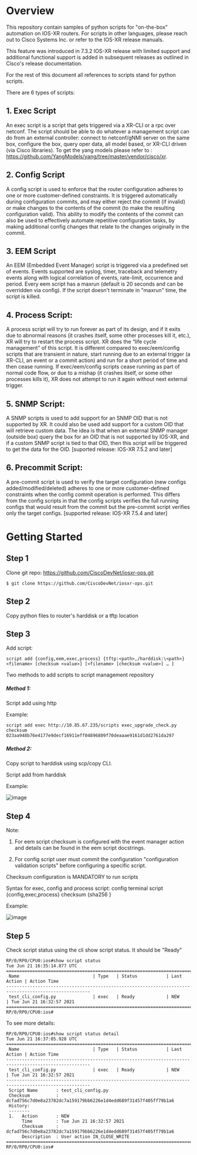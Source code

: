 <!--
  Copyright (c) 2021-22 by Cisco Systems, Inc.
  All rights reserved.
-->
# Overview

This repository contain samples of python scripts for "on-the-box" automation on IOS-XR routers. For scripts in other languages, please reach out to Cisco Systems Inc. or refer to the IOS-XR release manuals. 

This feature was introduced in 7.3.2 IOS-XR release with limited support and additional functional support is added in subsequent releases as outlined in Cisco's release documentation.

For the rest of this document all references to scripts stand for python scripts. 

There are 6 types of scripts:

## 1. Exec Script ##

An exec script is a script that gets triggered via a XR-CLI or a rpc over netconf. The script should be able to do whatever a management script can do from an external controller: connect to netconf/gNMI server on the same box, configure the box, query oper data, all model based, or XR-CLI driven (via Cisco libraries). To get the yang models please refer to : https://github.com/YangModels/yang/tree/master/vendor/cisco/xr.

## 2. Config Script ##

A config script is used to enforce that the router configuration adheres to one or more customer-defined constraints. It is triggered automatically during configuration commits, and may either reject the commit (if invalid) or make changes to the contents of the commit (to make the resulting configuration valid). This ability to modify the contents of the commit can also be used to effectively automate repetitive configuration tasks, by making additional config changes that relate to the changes originally in the commit.

## 3. EEM Script ##

An EEM (Embedded Event Manager) script is triggered via a predefined set of events. Events supported are syslog, timer, traceback and telemetry events along with logical correlation of events, rate-limit, occurrence and period. Every eem script has a maxrun (default is 20 seconds and can be overridden via config). If the script doesn't terminate in "maxrun" time, the script is killed.

## 4. Process Script: ##

A process script will try to run forever as part of its design, and if it exits due to abnormal reasons (it crashes itself, some other processes kill it, etc.), XR will try to restart the process script. XR does the “life cycle management” of this script. It is different compared to exec/eem/config scripts that are transient in nature, start running due to an external trigger (a XR-CLI, an event or a commit action) and run for a short period of time and then cease running. If exec/eem/config scripts cease running as part of normal code flow, or due to a mishap (it crashes itself, or some other processes kills it), XR does not attempt to run it again without next external trigger.

## 5. SNMP Script: ##

A SNMP scripts is used to add support for an SNMP OID that is not supported by XR. It could also be used add support for a custom OID that will retrieve custom data. The idea is that when an external SNMP manager (outside box) query the box for an OID that is not supported by IOS-XR, and if a custom SNMP script is tied to that OID, then this script will be triggered to get the data for the OID. [suported release: IOS-XR 7.5.2 and later]

## 6. Precommit Script: ##

A pre-commit script is used to verify the target configuration (new configs added/modified/deleted) adheres to one or more customer-defined constraints when the config commit operation is performed. This differs from the config scripts in that the config scripts verifies the full running configs that would result from the commit but the pre-commit script verifies only the target configs. [supported release: IOS-XR 7.5.4 and later]


# Getting Started

## Step 1 ##

Clone git repo: https://github.com/CiscoDevNet/iosxr-ops.git
```
$ git clone https://github.com/CiscoDevNet/iosxr-ops.git
```

## Step 2 ## 

Copy python files to router's harddisk or a tftp location

## Step 3 ##

Add script:

```
script add {config,eem,exec,process} {tftp:<path>,/harddisk:\<path>} <filename> [checksum <value>] [<filename> [checksum <value>] … ]
```

Two methods to add scripts to script management repository
  
##### Method 1: #####
  
Script add using http 
  
Example:
  
	script add exec http://10.85.67.235/scripts exec_upgrade_check.py checksum 023aa948b76e4177e9decf16911eff04896809f70deaaae9161d1dd2761da297
  
##### Method 2:  #####
  
Copy script to harddisk using scp/copy CLI.
  
Script add from harddisk
  
Example:
  
![image](https://user-images.githubusercontent.com/32883901/120832424-4317e280-c526-11eb-8b24-37db160e2879.png)

## Step 4 ##

Note: 

1. For eem script checksum is configured with the event manager action and details can be found in the eem script docstrings.

2. For config script user must commit the configuration "configuration validation scripts" before configuring a specific script. 

Checksum configuration is MANDATORY to run scripts
  
Syntax for exec, config and process script:
	config terminal
 		script {config,exec,process} <filename> checksum {sha256 <value>}
  
Example:
	
![image](https://user-images.githubusercontent.com/32883901/120832696-8eca8c00-c526-11eb-96e3-2704a20f7265.png)

## Step 5 ##

Check script status using the cli show script status. It should be "Ready"

```
RP/0/RP0/CPU0:ios#show script status 
Tue Jun 21 16:35:14.877 UTC
======================================================================================================
 Name                            | Type   | Status           | Last Action | Action Time               
------------------------------------------------------------------------------------------------------
 test_cli_config.py              | exec   | Ready            | NEW         | Tue Jun 21 16:32:57 2021  
======================================================================================================
RP/0/RP0/CPU0:ios#
```

To see more details:

```
RP/0/RP0/CPU0:ios#show script status detail 
Tue Jun 21 16:37:05.928 UTC
======================================================================================================
 Name                            | Type   | Status           | Last Action | Action Time               
------------------------------------------------------------------------------------------------------
 test_cli_config.py              | exec   | Ready            | NEW         | Tue Jun 21 16:32:57 2021  
------------------------------------------------------------------------------------------------------
 Script Name       : test_cli_config.py
 Checksum          : dcfad756c7d0e8a23782dc7a159179bb6226e1d4edd689f31457f405ff79b1a6
 History:
 --------
 1.   Action       : NEW
      Time         : Tue Jun 21 16:32:57 2021
      Checksum     : dcfad756c7d0e8a23782dc7a159179bb6226e1d4edd689f31457f405ff79b1a6
      Description  : User action IN_CLOSE_WRITE
======================================================================================================
RP/0/RP0/CPU0:ios#
```




